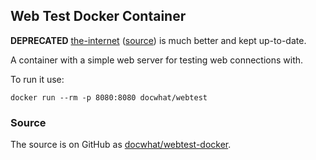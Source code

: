 Web Test Docker Container
-------------------------

**DEPRECATED** [the-internet](https://the-internet.herokuapp.com) ([source](https://github.com/tourdedave/the-internet)) is much better and kept up-to-date.

A container with a simple web server for testing web connections with.

To run it use:

    docker run --rm -p 8080:8080 docwhat/webtest

### Source

The source is on GitHub as
[docwhat/webtest-docker](https://github.com/docwhat/webtest-docker).
